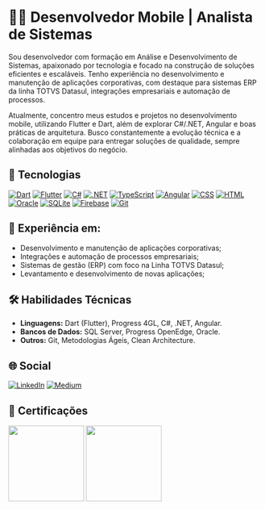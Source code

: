 # 👨‍💻 Desenvolvedor Mobile | Analista de Sistemas

Sou desenvolvedor com formação em Análise e Desenvolvimento de Sistemas, apaixonado por tecnologia e focado na construção de soluções eficientes e escaláveis. Tenho experiência no desenvolvimento e manutenção de aplicações corporativas, com destaque para sistemas ERP da linha TOTVS Datasul, integrações empresariais e automação de processos.

Atualmente, concentro meus estudos e projetos no desenvolvimento mobile, utilizando Flutter e Dart, além de explorar C#/.NET, Angular e boas práticas de arquitetura. Busco constantemente a evolução técnica e a colaboração em equipe para entregar soluções de qualidade, sempre alinhadas aos objetivos do negócio.

## 🚀 Tecnologias

[![Dart](https://img.shields.io/badge/Dart-%230175C2.svg?logo=dart&logoColor=white)](#)
[![Flutter](https://img.shields.io/badge/Flutter-02569B?logo=flutter&logoColor=fff)](#)
[![C#](https://custom-icon-badges.demolab.com/badge/C%23-%23239120.svg?logo=cshrp&logoColor=white)](#)
[![.NET](https://img.shields.io/badge/.NET-512BD4?logo=dotnet&logoColor=fff)](#)
[![TypeScript](https://img.shields.io/badge/TypeScript-3178C6?logo=typescript&logoColor=fff)](#)
[![Angular](https://img.shields.io/badge/Angular-%23DD0031.svg?logo=angular&logoColor=white)](#)
[![CSS](https://img.shields.io/badge/CSS-1572B6?logo=css3&logoColor=fff)](#)
[![HTML](https://img.shields.io/badge/HTML-%23E34F26.svg?logo=html5&logoColor=white)](#)
[![Oracle](https://custom-icon-badges.demolab.com/badge/Oracle-F80000?logo=oracle&logoColor=fff)](#)
[![SQLite](https://img.shields.io/badge/SQLite-%2307405e.svg?logo=sqlite&logoColor=white)](#)
[![Firebase](https://img.shields.io/badge/Firebase-039BE5?logo=Firebase&logoColor=white)](#)
[![Git](https://img.shields.io/badge/Git-F05032?logo=git&logoColor=fff)](#)

## 💼 Experiência em:

- Desenvolvimento e manutenção de aplicações corporativas;
- Integrações e automação de processos empresariais;
- Sistemas de gestão (ERP) com foco na Linha TOTVS Datasul;
- Levantamento e desenvolvimento de novas aplicações;

## 🛠️ Habilidades Técnicas

- **Linguagens:** Dart (Flutter), Progress 4GL, C#, .NET, Angular.
- **Bancos de Dados:** SQL Server, Progress OpenEdge, Oracle.
- **Outros:** Git, Metodologias Ágeis, Clean Architecture.

## 🌐 Social

[![LinkedIn](https://img.shields.io/badge/LinkedIn-0077B5?style=for-the-badge&logo=linkedin&logoColor=white)](https://www.linkedin.com/in/thiagofofano/)
[![Medium](https://img.shields.io/badge/Medium-12100E?style=for-the-badge&logo=medium&logoColor=white)](https://medium.com/@tfofano3)

## 📜 Certificações

<img src="https://github.com/devv-thiago/devv-thiago/assets/86129372/c0dc69d7-da7a-4037-a3f5-440b27a02196" width="150" />
<img src="https://github.com/devv-thiago/devv-thiago/assets/86129372/fce90ef2-ea7b-41ff-9b89-c7dcd7eccb50" width="150" />
